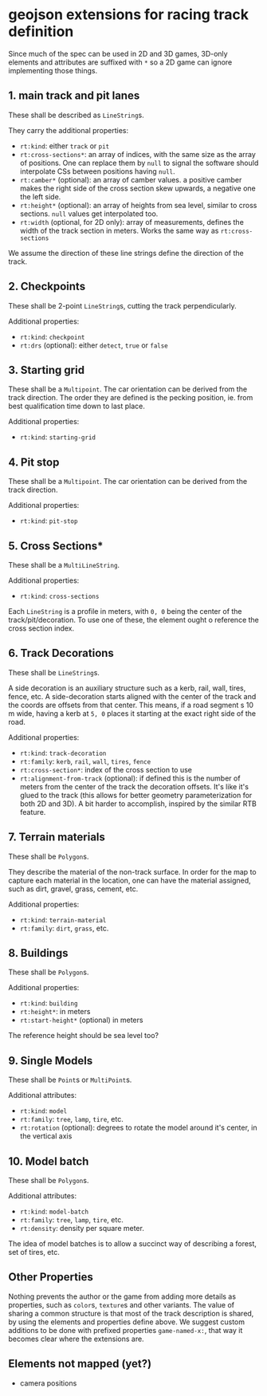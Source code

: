 # geojson extensions for racing track definition

Since much of the spec can be used in 2D and 3D games, 3D-only elements and attributes are suffixed with `*` so a 2D game can ignore implementing those things.


## 1. main track and pit lanes

These shall be described as `LineString`s.

They carry the additional properties:

- `rt:kind`: either `track` or `pit`
- `rt:cross-sections*`: an array of indices, with the same size as the array of positions. One can replace them by `null` to signal the software should interpolate CSs between positions having `null`.
- `rt:camber*` (optional): an array of camber values. a positive camber makes the right side of the cross section skew upwards, a negative one the left side.
- `rt:height*` (optional): an array of heights from sea level, similar to cross sections. `null` values get interpolated too.
- `rt:width` (optional, for 2D only): array of measurements, defines the width of the track section in meters. Works the same way as `rt:cross-sections`

We assume the direction of these line strings define the direction of the track.


## 2. Checkpoints

These shall be 2-point `LineString`s, cutting the track perpendicularly.

Additional properties:
- `rt:kind`: `checkpoint`
- `rt:drs` (optional): either `detect`, `true` or `false`


## 3. Starting grid

These shall be a `Multipoint`.
The car orientation can be derived from the track direction.
The order they are defined is the pecking position, ie. from best qualification time down to last place. 

Additional properties:
- `rt:kind`: `starting-grid`


## 4. Pit stop

These shall be a `Multipoint`.
The car orientation can be derived from the track direction.

Additional properties:
- `rt:kind`: `pit-stop`


## 5. Cross Sections*

These shall be a `MultiLineString`.

Additional properties:
- `rt:kind`: `cross-sections`

Each `LineString` is a profile in meters, with `0, 0` being the center of the track/pit/decoration.
To use one of these, the element ought o reference the cross section index.


## 6. Track Decorations

These shall be `LineString`s.

A side decoration is an auxiliary structure such as a kerb, rail, wall, tires, fence, etc.
A side-decoration starts aligned with the center of the track and the coords are offsets from that center.
This means, if a road segment s 10 m wide, having a kerb at `5, 0` places it starting at the exact right side of the road.

Additional properties:
- `rt:kind`: `track-decoration`
- `rt:family`: `kerb`, `rail`, `wall`, `tires`, `fence`
- `rt:cross-section*`: index of the cross section to use
- `rt:alignment-from-track` (optional): if defined this is the number of meters from the center of the track the decoration offsets. It's like it's glued to the track (this allows for better geometry parameterization for both 2D and 3D). A bit harder to accomplish, inspired by the similar RTB feature.


## 7. Terrain materials

These shall be `Polygon`s.

They describe the material of the non-track surface.
In order for the map to capture each material in the location, one can have the material assigned, such as dirt, gravel, grass, cement, etc.

Additional properties:
- `rt:kind`: `terrain-material`
- `rt:family`: `dirt`, `grass`, etc.


## 8. Buildings

These shall be `Polygon`s.
   
Additional properties:
- `rt:kind`: `building`
- `rt:height*`: in meters
- `rt:start-height*` (optional) in meters

The reference height should be sea level too?


## 9. Single Models

These shall be `Point`s or `MultiPoint`s.

Additional attributes:
- `rt:kind`: `model`
- `rt:family`: `tree`, `lamp`, `tire`, etc.
- `rt:rotation` (optional): degrees to rotate the model around it's center, in the vertical axis


## 10. Model batch

These shall be `Polygon`s.

Additional attributes:
- `rt:kind`: `model-batch`
- `rt:family`: `tree`, `lamp`, `tire`, etc.
- `rt:density`: density per square meter.

The idea of model batches is to allow a succinct way of describing a forest, set of tires, etc.


## Other Properties

Nothing prevents the author or the game from adding more details as properties, such as `color`s, `texture`s and other variants. The value of sharing a common structure is that most of the track description is shared, by using the elements and properties define above. We suggest custom additions to be done with prefixed properties `game-named-x:`, that way it becomes clear where the extensions are.




## Elements not mapped (yet?)

- camera positions
